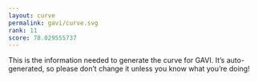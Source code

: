 ```yaml
---
layout: curve
permalink: gavi/curve.svg
rank: 11
score: 78.029555737
---
```


This is the information needed to generate the curve for GAVI. It’s
auto-generated, so please don’t change it unless you know what you’re
doing!

